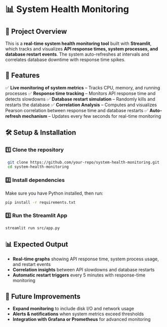 # 📊 System Health Monitoring

## 📌 Project Overview
This is a **real-time system health monitoring tool** built with **Streamlit**, which tracks and visualizes **API response times, system processes, and database restart events**. The system auto-refreshes at intervals and correlates database downtime with response time spikes.

## 🚀 Features
✅ **Live monitoring of system metrics** – Tracks CPU, memory, and running processes
✅ **Response time tracking** – Monitors API response time and detects slowdowns
✅ **Database restart simulation** – Randomly kills and restarts the database
✅ **Correlation Analysis** – Computes and visualizes Pearson correlation between response time and database restarts
✅ **Auto-refresh mechanism** – Updates every few seconds for real-time monitoring

## 🛠️ Setup & Installation
### 1️⃣ **Clone the repository**
```sh
 git clone https://github.com/your-repo/system-health-monitoring.git
 cd system-health-monitoring
```

### 2️⃣ **Install dependencies**
Make sure you have Python installed, then run:
```sh
pip install -r requirements.txt
```

### 3️⃣ **Run the Streamlit App**
```sh
streamlit run src/app.py
```

## 📊 Expected Output
- **Real-time graphs** showing API response time, system process usage, and restart events
- **Correlation insights** between API slowdowns and database restarts
- **Automatic restart triggers** every 5 minutes with response-time monitoring

## 📌 Future Improvements
- **Expand monitoring** to include disk I/O and network usage
- **Alerts & notifications** when system metrics exceed thresholds
- **Integration with Grafana or Prometheus** for advanced monitoring



